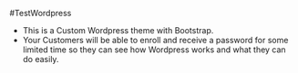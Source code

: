 #TestWordpress
<br>
- This is a Custom Wordpress theme with Bootstrap. <br>
- Your Customers will be able to enroll and receive a password for some limited time so they can see how Wordpress works and what they can do easily.
